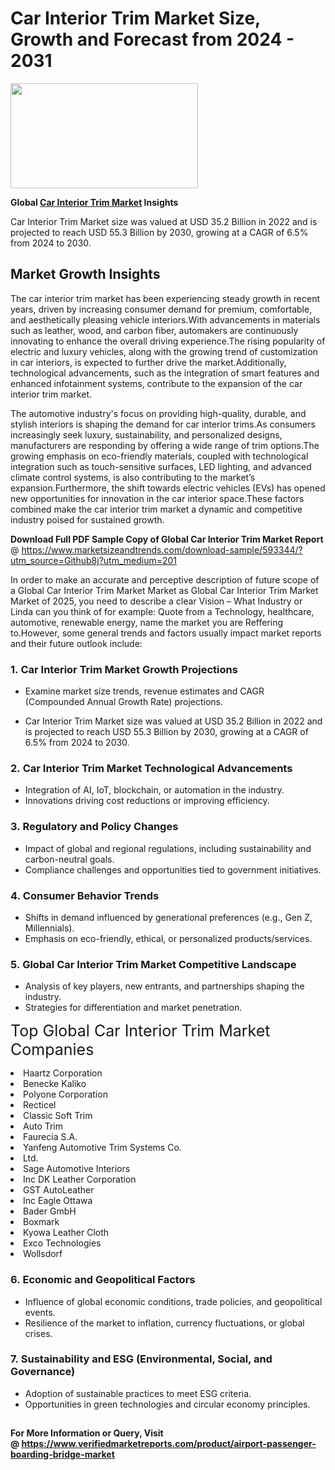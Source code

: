 <H1>Car Interior Trim Market Size, Growth and Forecast from 2024 - 2031</H1><img class="aligncenter size-medium wp-image-584254" src="https://thirdeyenews.in/wp-content/uploads/2024/09/Global-Market-Research-300x168.jpeg" alt="" width="300" height="168" /><p><strong>Global&nbsp;<a href="https://www.marketsizeandtrends.com/download-sample/593344/?utm_source=Github8j?utm_medium=201">Car Interior Trim Market</a> Insights</strong></p><p>Car Interior Trim Market size was valued at USD 35.2 Billion in 2022 and is projected to reach USD 55.3 Billion by 2030, growing at a CAGR of 6.5% from 2024 to 2030.</p><p><h2>Market Growth Insights</h2> <p>The car interior trim market has been experiencing steady growth in recent years, driven by increasing consumer demand for premium, comfortable, and aesthetically pleasing vehicle interiors.With advancements in materials such as leather, wood, and carbon fiber, automakers are continuously innovating to enhance the overall driving experience.The rising popularity of electric and luxury vehicles, along with the growing trend of customization in car interiors, is expected to further drive the market.Additionally, technological advancements, such as the integration of smart features and enhanced infotainment systems, contribute to the expansion of the car interior trim market.</p> <p>The automotive industry's focus on providing high-quality, durable, and stylish interiors is shaping the demand for car interior trims.As consumers increasingly seek luxury, sustainability, and personalized designs, manufacturers are responding by offering a wide range of trim options.The growing emphasis on eco-friendly materials, coupled with technological integration such as touch-sensitive surfaces, LED lighting, and advanced climate control systems, is also contributing to the market’s expansion.Furthermore, the shift towards electric vehicles (EVs) has opened new opportunities for innovation in the car interior space.These factors combined make the car interior trim market a dynamic and competitive industry poised for sustained growth.</p> <p><span class=""><strong>Download Full PDF Sample Copy of Global Car Interior Trim Market Report</strong> @ <a href="https://www.marketsizeandtrends.com/download-sample/593344/?utm_source=Github8j?utm_medium=201" target="_blank">https://www.marketsizeandtrends.com/download-sample/593344/?utm_source=Github8j?utm_medium=201</a></span></p><p>In order to make an accurate and perceptive description of future scope of a Global&nbsp;Car Interior Trim Market Market as Global&nbsp;Car Interior Trim Market Market of 2025, you need to describe a clear Vision &ndash; What Industry or Linda can you think of for example: Quote from a Technology, healthcare, automotive, renewable energy, name the market you are Reffering to.However, some general trends and factors usually impact market reports and their future outlook include:</p><h3>1.&nbsp;<strong>Car Interior Trim Market Growth Projections</strong></h3><ul><li>Examine market size trends, revenue estimates and CAGR (Compounded Annual Growth Rate) projections.</li><li><p>Car Interior Trim Market size was valued at USD 35.2 Billion in 2022 and is projected to reach USD 55.3 Billion by 2030, growing at a CAGR of 6.5% from 2024 to 2030.</p></li></ul><h3>2.&nbsp;<strong>Car Interior Trim Market Technological Advancements</strong></h3><ul><li>Integration of AI, IoT, blockchain, or automation in the industry.</li><li>Innovations driving cost reductions or improving efficiency.</li></ul><h3>3.&nbsp;<strong>Regulatory and Policy Changes</strong></h3><ul><li>Impact of global and regional regulations, including sustainability and carbon-neutral goals.</li><li>Compliance challenges and opportunities tied to government initiatives.</li></ul><h3>4.&nbsp;<strong>Consumer Behavior Trends</strong></h3><ul><li>Shifts in demand influenced by generational preferences (e.g., Gen Z, Millennials).</li><li>Emphasis on eco-friendly, ethical, or personalized products/services.</li></ul><h3>5.&nbsp;<strong>Global Car Interior Trim Market Competitive Landscape</strong></h3><ul><li>Analysis of key players, new entrants, and partnerships shaping the industry.</li><li>Strategies for differentiation and market penetration.</li></ul><p data-pm-slice="1 1 []"><span style="color: inherit; font-family: inherit; font-size: 25px;">Top Global Car Interior Trim Market Companies</span></p><div class="" data-test-id=""><p><li>Haartz Corporation</li><li> Benecke Kaliko</li><li> Polyone Corporation</li><li> Recticel</li><li> Classic Soft Trim</li><li> Auto Trim</li><li> Faurecia S.A.</li><li> Yanfeng Automotive Trim Systems Co.</li><li> Ltd.</li><li> Sage Automotive Interiors</li><li> Inc DK Leather Corporation</li><li> GST AutoLeather</li><li> Inc Eagle Ottawa</li><li> Bader GmbH</li><li> Boxmark</li><li> Kyowa Leather Cloth</li><li> Exco Technologies</li><li> Wollsdorf</li></p></div><h3>6.&nbsp;<strong>Economic and Geopolitical Factors</strong></h3><ul><li>Influence of global economic conditions, trade policies, and geopolitical events.</li><li>Resilience of the market to inflation, currency fluctuations, or global crises.</li></ul><h3>7.&nbsp;<strong>Sustainability and ESG (Environmental, Social, and Governance)</strong></h3><ul><li>Adoption of sustainable practices to meet ESG criteria.</li><li>Opportunities in green technologies and circular economy principles.</li></ul><h2><strong style="font-size: 14px;">For More Information or Query, Visit @&nbsp;</strong><a style="background-color: #ffffff; font-size: 14px;" href="https://www.marketsizeandtrends.com/report/car-interior-trim-market/" target="_blank">https://www.verifiedmarketreports.com/product/airport-passenger-boarding-bridge-market</a></h2>